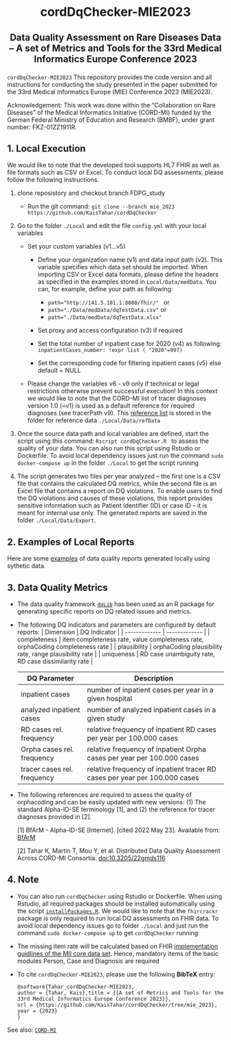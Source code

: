# <p align="center"> cordDqChecker-MIE2023 </p>
## <p align="center"> Data Quality Assessment on Rare Diseases Data – A set of Metrics and Tools for the 33rd Medical Informatics Europe Conference 2023 </p>

`cordDqChecker-MIE2023` This repository provides the code version and all instructions for conducting the study presented in the paper submitted for the 33rd Medical Informatics Europe (MIE) Conference 2023 (MIE2023). 

Acknowledgement: This work was done within the “Collaboration on Rare Diseases” of the Medical Informatics Initiative (CORD-MI) funded by the German Federal Ministry of Education and Research (BMBF), under grant number: FKZ-01ZZ1911R.

## 1. Local Execution
We would like to note that the developed tool supports HL7 FHIR as well as file formats such as CSV or Excel. To conduct local DQ assessments, please follow the following instructions. 
1. clone reposistory and checkout branch FDPG_study
   - Run the git command: ``` git clone --branch mie_2023 https://github.com/KaisTahar/cordDqChecker ```

2. Go to the folder `./Local` and edit the file `config.yml` with your local variables
   - Set your custom variables (v1...v5)
     - Define your organization name (v1) and data input path (v2). This variable specifies which data set should be imported. When importing CSV or Excel data formats,   please define the headers as specified in the examples stored in `Local/Data/medData`. You can, for example, define your path as following:
	   - ```path="http://141.5.101.1:8080/fhir/" ```
	  or
	   - ``` path="./Data/medData/dqTestData.csv" ```
	  or
	   - ``` path="./Data/medData/dqTestData.xlsx" ```

     - Set proxy and access configuration (v3) if required 
     - Set the total number of inpatient case for 2020 (v4) as following:
  ``` inpatientCases_number: !expr list ( "2020"=997) ```
     - Set the corresponding code for filtering inpatient cases (v5) else default = NULL
   - Please change the variables v6 - v9 only if technical or legal restrictions otherwise prevent successful execution! In this context we would like to note that the CORD-MI list of tracer diagnoses version 1.0 (=v1) is used as a default reference for required diagnoses (see tracerPath v9). This [reference list](https://github.com/KaisTahar/cordDqChecker/tree/mie_2023/Local/Data/refData/CordTracerList_v1.csv) is stored in the folder for reference data `./Local/Data/refData` 

3. Once the source data path and local variables are defined, start the script using this command: ```Rscript cordDqChecker.R ``` to assess the quality of your data. You can also run this script using Rstudio or Dockerfile. To avoid local dependency issues just run the command ```sudo docker-compose up``` in the folder `./Local` to get the script running

4. The script generates two files per year analyzed – the first one is a CSV file that contains the calculated DQ metrics, while the second file is an Excel file that contains a report on DQ violations. To enable users to find the DQ violations and causes of these violations, this report provides sensitive information such as Patient Identifier (ID) or case ID – it is meant for internal use only. The generated reports are saved in the folder `./Local/Data/Export`.

## 2. Examples of Local Reports
Here are some [examples](https://github.com/KaisTahar/cordDqChecker/tree/mie_2023/Local/Data/Export) of data quality reports generated locally using sythetic data.	

## 3. Data Quality Metrics
- The data quality framework [`dqLib`](https://github.com/KaisTahar/dqLib) has been used as an R package for generating specific reports on DQ related issues and metrics.
- The following DQ indicators and parameters are configured by default reports:
  | Dimension  | DQ Indicator | 
  | ------------- | ------------- |
  | completeness  | item completeness rate, value completeness rate, orphaCoding completeness rate  | 
  | plausibility  | orphaCoding plausibility rate, range plausibility rate | 
  | uniqueness | RD case unambiguity rate, RD case dissimilarity rate |

  
  |DQ Parameter | Description |
  |-------------------------- | ------------|
  | inpatient cases |  number of inpatient cases per year in a given hospital |
  | analyzed inpatient cases |  number of analyzed inpatient cases in a given study |
  | RD cases rel. frequency| relative frequency of inpatient RD cases per year per 100.000 cases|
  | Orpha cases rel. frequency| relative frequency of inpatient Orpha cases per year per 100.000 cases|
  | tracer cases rel. frequency| relative frequency of inpatient tracer RD cases per year per 100.000 cases|
 
  
- The following references are required to assess the quality of orphacoding and can be easily updated with new versions: (1) The standard Alpha-ID-SE terminology [1], and (2) the reference for tracer diagnoses provided in [2].
  
	[1]   BfArM - Alpha-ID-SE [Internet]. [cited 2022 May 23]. Available from: [BfArM](https://www.bfarm.de/EN/Code-systems/Terminologies/Alpha-ID-SE/_node.html) 
	
	[2]   Tahar K, Martin T, Mou Y, et al. Distributed Data Quality Assessment Across CORD-MI Consortia. [doi:10.3205/22gmds116](https://www.egms.de/static/en/meetings/gmds2022/22gmds116.shtml)


## 4. Note

-  You can also run `cordDqChecker` using Rstudio or Dockerfile. When using Rstudio, all required packages should be installed automatically using the script [`installPackages.R`](https://github.com/KaisTahar/cordDqChecker/tree/mie_2023/Local/R/installPackages.R). We would like to note that the `fhircrackr` package is only required to run local DQ assessments on FHIR data. To avoid local dependency issues go to folder `./Local` and just run the command `sudo docker-compose up` to get `cordDqChecker` running

- The missing item rate will be calculated based on FHIR [implementation guidlines of the MII core data set](https://www.medizininformatik-initiative.de/en/basic-modules-mii-core-data-set). Hence, mandatory items of the basic modules Person, Case and Diagnosis are required

- To cite `cordDqChecker-MIE2023`, please use the following **BibTeX** entry: 
  ```
  @software{Tahar_cordDqChecker-MIE2023,
  author = {Tahar, Kais},title = {{A set of Metrics and Tools for the 33rd Medical Informatics Europe Conference 2023}},
  url = {https://github.com/KaisTahar/cordDqChecker/tree/mie_2023},
  year = {2023}
  }

  ```
See also: [`CORD-MI`](https://www.medizininformatik-initiative.de/de/CORD)

